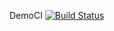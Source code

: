 DemoCI [![Build Status](https://travis-ci.com/stamilselvan/DemoCI.svg?branch=master)](https://travis-ci.com/stamilselvan/DemoCI)
